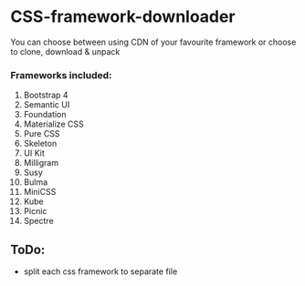 # CSS-framework-downloader

You can choose between using CDN of your favourite framework or choose to clone, download & unpack

### Frameworks included:

1. Bootstrap 4
2. Semantic UI
3. Foundation
4. Materialize CSS
5. Pure CSS
6. Skeleton
7. UI Kit
8. Milligram
9. Susy
10. Bulma
11. MiniCSS
12. Kube
13. Picnic
14. Spectre

## ToDo:
+ split each css framework to separate file
